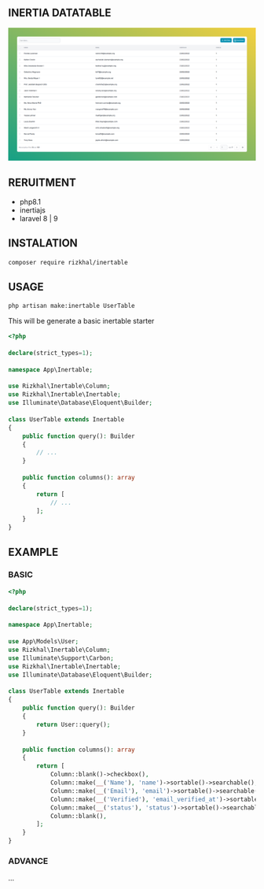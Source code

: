 ## INERTIA DATATABLE

<img src="./art/art.png" alt="Art" />

## RERUITMENT
- php8.1
- inertiajs
- laravel 8 | 9

## INSTALATION
```bash
composer require rizkhal/inertable
```

## USAGE
```bash
php artisan make:inertable UserTable
```

This will be generate a basic inertable starter
```php
<?php

declare(strict_types=1);

namespace App\Inertable;

use Rizkhal\Inertable\Column;
use Rizkhal\Inertable\Inertable;
use Illuminate\Database\Eloquent\Builder;

class UserTable extends Inertable
{
    public function query(): Builder
    {
        // ...
    }

    public function columns(): array
    {
        return [
            // ...
        ];
    }
}
```

## EXAMPLE

### BASIC
```php
<?php

declare(strict_types=1);

namespace App\Inertable;

use App\Models\User;
use Rizkhal\Inertable\Column;
use Illuminate\Support\Carbon;
use Rizkhal\Inertable\Inertable;
use Illuminate\Database\Eloquent\Builder;

class UserTable extends Inertable
{
    public function query(): Builder
    {
        return User::query();
    }

    public function columns(): array
    {
        return [
            Column::blank()->checkbox(),
            Column::make(__('Name'), 'name')->sortable()->searchable(),
            Column::make(__('Email'), 'email')->sortable()->searchable(),
            Column::make(__('Verified'), 'email_verified_at')->sortable()->searchable()->format(fn (Carbon $value): string => $value->format('d/m/Y')),
            Column::make(__('status'), 'status')->sortable()->searchable(),
            Column::blank(),
        ];
    }
}
```

### ADVANCE
...


